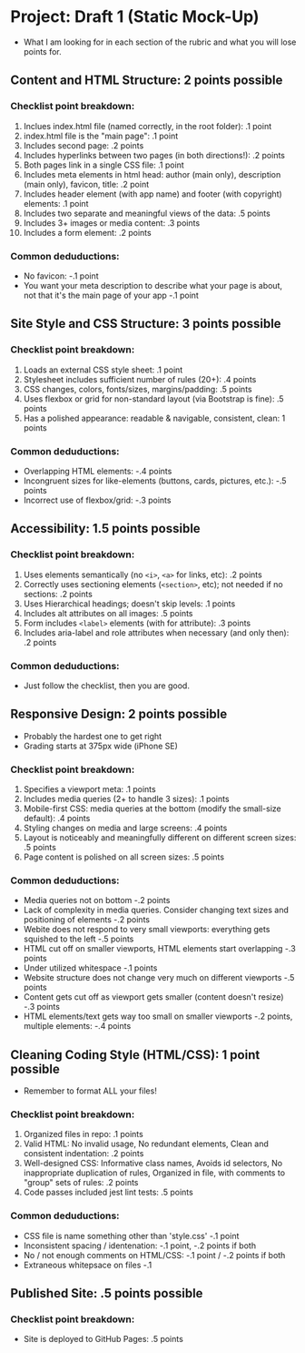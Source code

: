 # Project: Draft 1 (Static Mock-Up)
- What I am looking for in each section of the rubric and what you will lose points for.

## Content and HTML Structure: 2 points possible
### Checklist point breakdown:
1. Inclues index.html file (named correctly, in the root folder): .1 point
2. index.html file is the "main page": .1 point
3. Includes second page: .2 points
4. Includes hyperlinks between two pages (in both directions!): .2 points
5. Both pages link in a single CSS file: .1 point
6. Includes meta elements in html head: author (main only), description (main only), favicon, title: .2 point
7. Includes header element (with app name) and footer (with copyright) elements: .1 point
8. Includes two separate and meaningful views of the data: .5 points
9. Includes 3+ images or media content: .3 points
10. Includes a form element: .2 points

### Common deduductions: 
- No favicon: -.1 point
- You want your meta description to describe what your page is about, not that it's the main page of your app -.1 point

## Site Style and CSS Structure: 3 points possible
### Checklist point breakdown:
1. Loads an external CSS style sheet: .1 point
2. Stylesheet includes sufficient number of rules (20+): .4 points 
3. CSS changes, colors, fonts/sizes, margins/padding: .5 points
4. Uses flexbox or grid for non-standard layout (via Bootstrap is fine): .5 points
5. Has a polished appearance: readable & navigable, consistent, clean: 1 points

### Common deduductions: 
- Overlapping HTML elements: -.4 points
- Incongruent sizes for like-elements (buttons, cards, pictures, etc.): -.5 points
- Incorrect use of flexbox/grid: -.3 points

## Accessibility: 1.5 points possible
### Checklist point breakdown:
1. Uses elements semantically (no ```<i>```, ```<a>``` for links, etc): .2 points
2. Correctly uses sectioning elements (```<section>```, etc); not needed if no sections: .2 points
3. Uses Hierarchical headings; doesn't skip levels: .1 points
4. Includes alt attributes on all images: .5 points
5. Form includes ```<label>``` elements (with for attribute): .3 points
6. Includes aria-label and role attributes when necessary (and only then): .2 points

### Common deduductions: 
- Just follow the checklist, then you are good.

## Responsive Design: 2 points possible
- Probably the hardest one to get right
- Grading starts at 375px wide (iPhone SE)

### Checklist point breakdown:
1. Specifies a viewport meta: .1 points
2. Includes media queries (2+ to handle 3 sizes): .1 points
3. Mobile-first CSS: media queries at the bottom (modify the small-size default): .4 points
4. Styling changes on media and large screens: .4 points
5. Layout is noticeably and meaningfully different on different screen sizes: .5 points
6. Page content is polished on all screen sizes: .5 points

### Common deduductions: 
- Media queries not on bottom -.2 points
- Lack of complexity in media queries. Consider changing text sizes and positioning of elements -.2 points
- Webite does not respond to very small viewports: everything gets squished to the left -.5 points
- HTML cut off on smaller viewports, HTML elements start overlapping -.3 points
- Under utilized whitespace -.1 points
- Website structure does not change very much on different viewports -.5 points
- Content gets cut off as viewport gets smaller (content doesn't resize) -.3 points
- HTML elements/text gets way too small on smaller viewports -.2 points, multiple elements: -.4 points

## Cleaning Coding Style (HTML/CSS): 1 point possible
- Remember to format ALL your files!

### Checklist point breakdown:
1. Organized files in repo: .1 points
2. Valid HTML: No invalid usage, No redundant elements, Clean and consistent indentation: .2 points
3. Well-designed CSS: Informative class names, Avoids id selectors, No inappropriate duplication of rules, Organized in file, with comments to "group" sets of rules: .2 points
4. Code passes included jest lint tests: .5 points

### Common deduductions: 
- CSS file is name something other than 'style.css' -.1 point
- Inconsistent spacing / identenation: -.1 point, -.2 points if both
- No / not enough comments on HTML/CSS: -.1 point / -.2 points if both
- Extraneous whitepsace on files -.1

## Published Site: .5 points possible
### Checklist point breakdown:
- Site is deployed to GitHub Pages: .5 points
